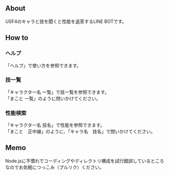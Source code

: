 ## About
USF4のキャラと技を聞くと性能を返答するLINE BOTです。

## How to
### ヘルプ
「ヘルプ」で使い方を参照できます。

### 技一覧
「キャラクター名 一覧」で技一覧を参照できます。  
「まこと 一覧」のように問いかけてください。

### 性能検索
「キャラクター名 技名」で性能を参照できます。  
「まこと　正中線」のように、「キャラ名　技名」で問いかけてください。

## Memo
Node.jsに不慣れでコーディングやディレクトリ構成を試行錯誤しているところなのでお気軽につっこみ（プルリク）ください。